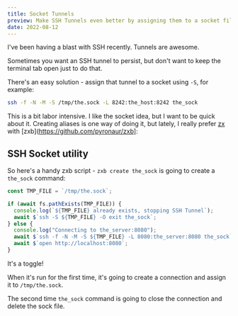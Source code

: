 ```yaml
---
title: Socket Tunnels
preview: Make SSH Tunnels even better by assigning them to a socket file.
date: 2022-08-12
---
```


I've been having a blast with SSH recently. Tunnels are awesome.

Sometimes you want an SSH tunnel to persist, but don't want to keep the terminal tab open just to do that.

There's an easy solution - assign that tunnel to a socket using `-S`, for example:

```bash
ssh -f -N -M -S /tmp/the.sock -L 8242:the_host:8242 the_sock
```

This is a bit labor intensive. I like the socket idea, but I want to be quick about it. Creating aliases is one way of doing it, but lately, I really prefer [zx](https://github.com/google/zx) with [zxb](https://github.com/pyronaur/zxb]:

## SSH Socket utility

So here's a handy zxb script - `zxb create the_sock` is going to create a `the_sock` command:

```js
const TMP_FILE = `/tmp/the.sock`;

if (await fs.pathExists(TMP_FILE)) {
  console.log(`${TMP_FILE} already exists, stopping SSH Tunnel`);
  await $`ssh -S ${TMP_FILE} -O exit the_sock`;
} else {
  console.log("Connecting to the_server:8080");
  await $`ssh -f -N -M -S ${TMP_FILE} -L 8080:the_server:8080 the_sock`;
  await $`open http://localhost:8080`;
}
```

It's a toggle!

When it's run for the first time, it's going to create a connection and assign it to `/tmp/the.sock`.

The second time `the_sock` command is going to close the connection and delete the sock file.
